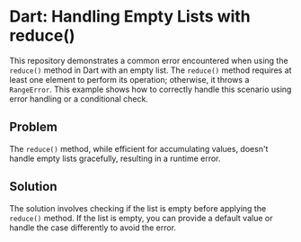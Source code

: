 # Dart: Handling Empty Lists with reduce()

This repository demonstrates a common error encountered when using the `reduce()` method in Dart with an empty list.  The `reduce()` method requires at least one element to perform its operation; otherwise, it throws a `RangeError`. This example shows how to correctly handle this scenario using error handling or a conditional check.

## Problem

The `reduce()` method, while efficient for accumulating values, doesn't handle empty lists gracefully, resulting in a runtime error. 

## Solution

The solution involves checking if the list is empty before applying the `reduce()` method.  If the list is empty, you can provide a default value or handle the case differently to avoid the error.
